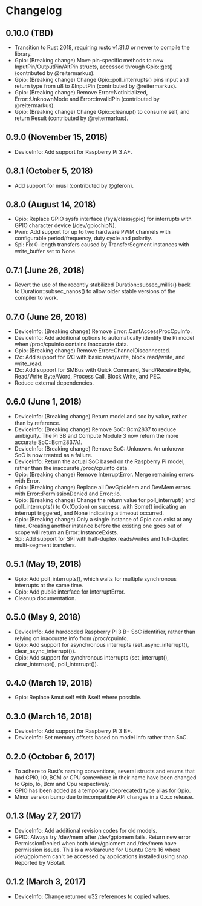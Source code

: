 # Changelog

## 0.10.0 (TBD)

* Transition to Rust 2018, requiring rustc v1.31.0 or newer to compile the library.
* Gpio: (Breaking change) Move pin-specific methods to new InputPin/OutputPin/AltPin structs, accessed through Gpio::get() (contributed by @reitermarkus).
* Gpio: (Breaking change) Change Gpio::poll_interrupts() pins input and return type from u8 to &InputPin (contributed by @reitermarkus).
* Gpio: (Breaking change) Remove Error::NotInitialized, Error::UnknownMode and Error::InvalidPin (contributed by @reitermarkus).
* Gpio: (Breaking change) Change Gpio::cleanup() to consume self, and return Result (contributed by @reitermarkus).

## 0.9.0 (November 15, 2018)

* DeviceInfo: Add support for Raspberry Pi 3 A+.

## 0.8.1 (October 5, 2018)

* Add support for musl (contributed by @gferon).

## 0.8.0 (August 14, 2018)

* Gpio: Replace GPIO sysfs interface (/sys/class/gpio) for interrupts with GPIO character device (/dev/gpiochipN).
* Pwm: Add support for up to two hardware PWM channels with configurable period/frequency, duty cycle and polarity.
* Spi: Fix 0-length transfers caused by TransferSegment instances with write_buffer set to None.

## 0.7.1 (June 26, 2018)

* Revert the use of the recently stabilized Duration::subsec_millis() back to Duration::subsec_nanos() to allow older stable versions of the compiler to work.

## 0.7.0 (June 26, 2018)

* DeviceInfo: (Breaking change) Remove Error::CantAccessProcCpuInfo.
* DeviceInfo: Add additional options to automatically identify the Pi model when /proc/cpuinfo contains inaccurate data.
* Gpio: (Breaking change) Remove Error::ChannelDisconnected.
* I2c: Add support for I2C with basic read/write, block read/write, and write_read.
* I2c: Add support for SMBus with Quick Command, Send/Receive Byte, Read/Write Byte/Word, Process Call, Block Write, and PEC.
* Reduce external dependencies.

## 0.6.0 (June 1, 2018)

* DeviceInfo: (Breaking change) Return model and soc by value, rather than by reference.
* DeviceInfo: (Breaking change) Remove SoC::Bcm2837 to reduce ambiguity. The Pi 3B and Compute Module 3 now return the more accurate SoC::Bcm2837A1.
* DeviceInfo: (Breaking change) Remove SoC::Unknown. An unknown SoC is now treated as a failure.
* DeviceInfo: Return the actual SoC based on the Raspberry Pi model, rather than the inaccurate /proc/cpuinfo data.
* Gpio: (Breaking change) Remove InterruptError. Merge remaining errors with Error.
* Gpio: (Breaking change) Replace all DevGpioMem and DevMem errors with Error::PermissionDenied and Error::Io.
* Gpio: (Breaking change) Change the return value for poll_interrupt() and poll_interrupts() to Ok(Option) on success, with Some() indicating an interrupt triggered, and None indicating a timeout occurred.
* Gpio: (Breaking change) Only a single instance of Gpio can exist at any time. Creating another instance before the existing one goes out of scope will return an Error::InstanceExists.
* Spi: Add support for SPI with half-duplex reads/writes and full-duplex multi-segment transfers.

## 0.5.1 (May 19, 2018)

* Gpio: Add poll_interrupts(), which waits for multiple synchronous interrupts at the same time.
* Gpio: Add public interface for InterruptError.
* Cleanup documentation.

## 0.5.0 (May 9, 2018)

* DeviceInfo: Add hardcoded Raspberry Pi 3 B+ SoC identifier, rather than relying on inaccurate info from /proc/cpuinfo.
* Gpio: Add support for asynchronous interrupts (set_async_interrupt(), clear_async_interrupt()).
* Gpio: Add support for synchronous interrupts (set_interrupt(), clear_interrupt(), poll_interrupt()).

## 0.4.0 (March 19, 2018)

* Gpio: Replace &mut self with &self where possible.

## 0.3.0 (March 16, 2018)

* DeviceInfo: Add support for Raspberry Pi 3 B+.
* DeviceInfo: Set memory offsets based on model info rather than SoC.

## 0.2.0 (October 6, 2017)

* To adhere to Rust's naming conventions, several structs and enums that had GPIO, IO, BCM or CPU somewhere in their name have been changed to Gpio, Io, Bcm and Cpu respectively.
* GPIO has been added as a temporary (deprecated) type alias for Gpio.
* Minor version bump due to incompatible API changes in a 0.x.x release.

## 0.1.3 (May 27, 2017)

* DeviceInfo: Add additional revision codes for old models.
* GPIO: Always try /dev/mem after /dev/gpiomem fails. Return new error PermissionDenied when both /dev/gpiomem and /dev/mem have permission issues. This is a workaround for Ubuntu Core 16 where /dev/gpiomem can't be accessed by applications installed using snap. Reported by VBota1.

## 0.1.2 (March 3, 2017)

* DeviceInfo: Change returned u32 references to copied values.
